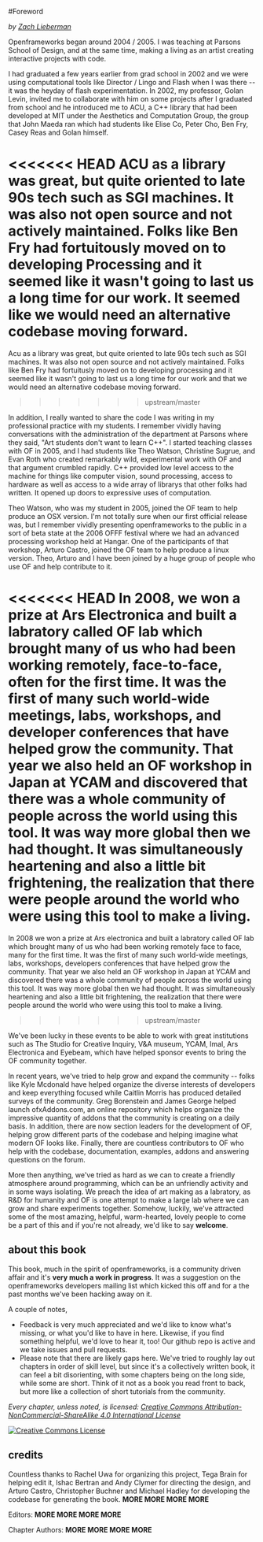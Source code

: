 #Foreword

*by [Zach Lieberman](http://thesystemis.com)*


Openframeworks began around 2004 / 2005.  I was teaching at Parsons School of Design, and at the same time, making a living as an artist creating interactive projects with code.  

I had graduated a few years earlier from grad school in 2002 and we were using computational tools like Director / Lingo and Flash when I was there -- it was the heyday of flash experimentation.  In 2002, my professor, Golan Levin, invited me to collaborate with him on some projects after I graduated from school and he introduced me to ACU, a C++ library that had been developed at MIT under the Aesthetics and Computation Group, the group that John Maeda ran which had students like Elise Co, Peter Cho, Ben Fry, Casey Reas and Golan himself.   

<<<<<<< HEAD
ACU as a library was great, but quite oriented to late 90s tech such as SGI machines.  It was also not open source and not actively maintained.  Folks like Ben Fry had fortuitously moved on to developing Processing and it seemed like it wasn't going to last us a long time for our work.  It seemed like we would need an alternative codebase moving forward. 
=======
Acu as a library was great, but quite oriented to late 90s tech such as SGI machines.  It was also not open source and not actively maintained.  Folks like Ben Fry had fortuitusly moved on to developing processing and it seemed like it wasn't going to last us a long time for our work and that we would need an alternative codebase moving forward. 
>>>>>>> upstream/master

In addition, I really wanted to share the code I was writing in my professional practice with my students.  I remember vividly having conversations with the administration of the department at Parsons where they said, "Art students don't want to learn C++".  I started teaching classes with OF in 2005, and I had students like Theo Watson, Christine Sugrue, and Evan Roth who created remarkably wild, experimental work with OF and that argument crumbled rapidly.   C++ provided low level access to the machine for things like computer vision, sound processing, access to hardware as well as access to a wide array of librarys that other folks had written.  It opened up doors to expressive uses of computation.

Theo Watson, who was my student in 2005, joined the OF team to help produce an OSX version.  I'm not totally sure when our first official release was, but I remember vividly presenting openframeworks to the public in a sort of beta state at the 2006 OFFF festival where we had an advanced processing workshop held at Hangar. One of the participants of that workshop, Arturo Castro, joined the OF team to help produce a linux version.  Theo, Arturo and I have been joined by a huge group of people who use OF and help contribute to it. 

<<<<<<< HEAD
In 2008, we won a prize at Ars Electronica and built a labratory called OF lab which brought many of us who had been working remotely, face-to-face, often for the first time.  It was the first of many such world-wide meetings, labs, workshops, and developer conferences that have helped grow the community.    That year we also held an OF workshop in Japan at YCAM and discovered that there was a whole community of people across the world using this tool.  It was way more global then we had thought.  It was simultaneously heartening and also a little bit frightening, the realization that there were people around the world who were using this tool to make a living. 
=======
In 2008 we won a prize at Ars electronica and built a labratory called OF lab which brought many of us who had been working remotely face to face, many for the first time.  It was the first of many such world-wide meetings, labs, workshops, developers conferences that have helped grow the community.    That year we also held an OF workshop in Japan at YCAM and discovered there was a whole community of people across the world using this tool.  It was way more global then we had thought.  It was simultaneously heartening and also a little bit frightening, the realization that there were people around the world who were using this tool to make a living. 
>>>>>>> upstream/master

We've been lucky in these events to be able to work with great institutions such as The Studio for Creative Inquiry, V&A museum, YCAM, Imal, Ars Electronica and Eyebeam, which have helped sponsor events to bring the OF community together. 

In recent years, we've tried to help grow and expand the community -- folks like Kyle Mcdonald have helped organize the diverse interests of developers and keep everything focused while Caitlin Morris has produced detailed surveys of the community.  Greg Borenstein and James George helped launch ofxAddons.com, an online repository which helps organize the impressive quantity of addons that the community is creating on a daily basis.  In addition, there are now section leaders for the development of OF, helping grow different parts of the codebase and helping imagine what modern OF looks like.   Finally, there are countless contributors to OF who help with the codebase, documentation, examples, addons and answering questions on the forum.   

More then anything, we've tried as hard as we can to create a friendly atmosphere around programming, which can be an unfriendly activity and in some ways isolating.  We preach the idea of art making as a labratory, as R&D for humanity and OF is one attempt to make a large lab where we can grow and share experiments together. Somehow, luckily, we've attracted some of the most amazing, helpful, warm-hearted, lovely people to come be a part of this and if you're not already, we'd like to say **welcome**.


## about this book

This book, much in the spirit of openframeworks, is a community driven affair and it's **very much a work in progress**.   It was a suggestion on the openframeworks developers mailing list which kicked this off and for a the past months we've been hacking away on it. 

A couple of notes, 

* Feedback is very much appreciated and we'd like to know what's missing, or what you'd like to have in here.  Likewise, if you find something helpful, we'd love to hear it, too!  Our github repo is active and we take issues and pull requests.  
* Please note that there are likely gaps here.  We've tried to roughly lay out chapters in order of skill level, but since it's a collectively written book, it can feel a bit disorienting, with some chapters being on the long side, while some are short.  Think of it not as a book you read front to back, but more like a collection of short tutorials from the community.  

*Every chapter, unless noted, is licensed: [Creative Commons Attribution-NonCommercial-ShareAlike 4.0 International License](http://creativecommons.org/licenses/by-nc-sa/4.0/deed.en_US)*

<a rel="license" href="http://creativecommons.org/licenses/by-nc-sa/4.0/deed.en_US"><img alt="Creative Commons License" style="border-width:0" src="http://i.creativecommons.org/l/by-nc-sa/4.0/88x31.png" /></a>


## credits

Countless thanks to Rachel Uwa for organizing this project, Tega Brain for helping edit it, Ishac Bertran and Andy Clymer for directing the design, and Arturo Castro, Christopher Buchner and Michael Hadley for developing the codebase for generating the book. **MORE MORE MORE MORE** 

Editors: **MORE MORE MORE MORE**

Chapter Authors: **MORE MORE MORE MORE**





 
